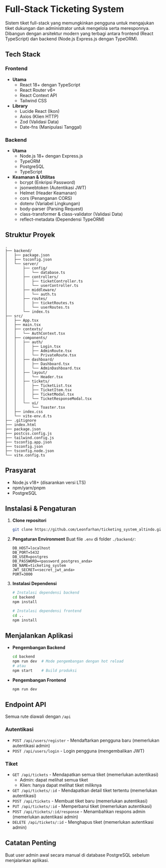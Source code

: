 # Full-Stack Ticketing System

Sistem tiket full-stack yang memungkinkan pengguna untuk mengajukan tiket dukungan dan administrator untuk mengelola serta meresponnya. Dibangun dengan arsitektur modern yang terbagi antara frontend (React TypeScript) dan backend (Node.js Express.js dengan TypeORM).

## Tech Stack

### Frontend
- **Utama**
   - React 18+ dengan TypeScript
   - React Router v6+
   - React Context API
   - Tailwind CSS
- **Library**
   - Lucide React (Ikon)
   - Axios (Klien HTTP)
   - Zod (Validasi Data)
   - Date-fns (Manipulasi Tanggal)

### Backend
- **Utama**
   - Node.js 18+ dengan Express.js
   - TypeORM
   - PostgreSQL
   - TypeScript
- **Keamanan & Utilitas**
   - bcrypt (Enkripsi Password)
   - jsonwebtoken (Autentikasi JWT)
   - Helmet (Header Keamanan)
   - cors (Penanganan CORS)
   - dotenv (Variabel Lingkungan)
   - body-parser (Parsing Request)
   - class-transformer & class-validator (Validasi Data)
   - reflect-metadata (Dependensi TypeORM)

## Struktur Proyek

```
.
├── backend/
│   ├── package.json
│   ├── tsconfig.json
│   └── server/
│       ├── config/
│       │   └── database.ts
│       ├── controllers/
│       │   ├── ticketController.ts
│       │   └── userController.ts
│       ├── middleware/
│       │   └── auth.ts
│       ├── routes/
│       │   ├── ticketRoutes.ts
│       │   └── userRoutes.ts
│       └── index.ts
├── src/
│   ├── App.tsx
│   ├── main.tsx
│   ├── contexts/
│   │   └── AuthContext.tsx
│   ├── components/
│   │   ├── auth/
│   │   │   ├── Login.tsx
│   │   │   ├── AdminRoute.tsx
│   │   │   └── PrivateRoute.tsx
│   │   ├── dashboard/
│   │   │   ├── Dashboard.tsx
│   │   │   └── AdminDashboard.tsx
│   │   ├── layout/
│   │   │   └── Header.tsx
│   │   ├── tickets/
│   │   │   ├── TicketList.tsx
│   │   │   ├── TicketItem.tsx
│   │   │   ├── TicketModal.tsx
│   │   │   └── TicketResponseModal.tsx
│   │   └── ui/
│   │       └── Toaster.tsx
│   ├── index.css
│   └── vite-env.d.ts 
├── .gitignore
├── index.html
├── package.json
├── postcss.config.js
├── tailwind.config.js
├── tsconfig.app.json
├── tsconfig.json
├── tsconfig.node.json
└── vite.config.ts
```

## Prasyarat
- Node.js v18+ (disarankan versi LTS)
- npm/yarn/pnpm
- PostgreSQL

## Instalasi & Pengaturan
1. **Clone repositori**
   ```bash
   git clone https://github.com/Leonfarhan/ticketing_system_altindo.git
   ```

2. **Pengaturan Environment**
   Buat file `.env` di folder `./backend/`:
   ```env
   DB_HOST=localhost
   DB_PORT=5432
   DB_USER=postgres
   DB_PASSWORD=<password_postgres_anda>
   DB_NAME=ticketing_system
   JWT_SECRET=<secret_jwt_anda>
   PORT=3000
   ```

3. **Instalasi Dependensi**
   ```bash
   # Instalasi dependensi backend
   cd backend
   npm install

   # Instalasi dependensi frontend
   cd ..
   npm install
   ```

## Menjalankan Aplikasi

- **Pengembangan Backend**
  ```bash
  cd backend
  npm run dev  # Mode pengembangan dengan hot reload
  # atau
  npm start    # Build produksi
  ```

- **Pengembangan Frontend**
  ```bash
  npm run dev
  ```

## Endpoint API

Semua rute diawali dengan `/api`

### Autentikasi
- `POST /api/users/register` - Mendaftarkan pengguna baru (memerlukan autentikasi admin)
- `POST /api/users/login` - Login pengguna (mengembalikan JWT)

### Tiket
- `GET /api/tickets` - Mendapatkan semua tiket (memerlukan autentikasi)
   - Admin: dapat melihat semua tiket
   - Klien: hanya dapat melihat tiket miliknya
- `GET /api/tickets/:id` - Mendapatkan detail tiket tertentu (memerlukan autentikasi)
- `POST /api/tickets` - Membuat tiket baru (memerlukan autentikasi)
- `PUT /api/tickets/:id` - Memperbarui tiket (memerlukan autentikasi)
- `POST /api/tickets/:id/response` - Menambahkan respons admin (memerlukan autentikasi admin)
- `DELETE /api/tickets/:id` - Menghapus tiket (memerlukan autentikasi admin)

## Catatan Penting
Buat user admin awal secara manual di database PostgreSQL sebelum menjalankan aplikasi.